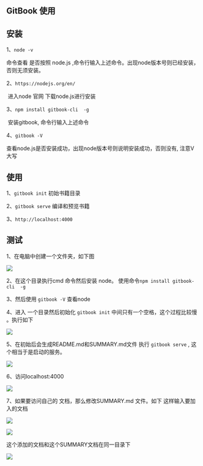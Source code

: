 ## GitBook 使用

## 安装

 1、``node -v  ``

   命令查看 是否按照 node.js ,命令行输入上述命令。出现node版本号则已经安装，否则无须安装。

 2、``https://nodejs.org/en/ ``

​      进入node 官网 下载node.js进行安装

 3、``npm install gitbook-cli  -g``

​     安装gitbook, 命令行输入上述命令

 4、``gitbook -V``

  查看node.js是否安装成功，出现node版本号则说明安装成功，否则没有, 注意V大写

## 使用

1、``gitbook init`` 初始书籍目录

2、``gitbook serve`` 编译和预览书籍

3、``http://localhost:4000``



## 测试

1、在电脑中创建一个文件夹，如下图

![](G:\Github\mybooks\frist_book\image\image-20200309214611394.png)

2、在这个目录执行cmd 命令然后安装 node。 使用命令``npm install gitbook-cli  -g``

3、然后使用  ``gitbook -V``  查看node

4、进入 一个目录然后初始化  ``gitbook init``  中间只有一个空格，这个过程比较慢 。执行如下

![](G:\Github\mybooks\frist_book\image\image-20200309221407226.png)

5、在初始后会生成README.md和SUMMARY.md文件 执行 ``gitbook serve`` , 这个相当于是启动的服务。

![](G:\Github\mybooks\frist_book\image\image-20200309221631621.png)



6、访问localhost:4000

![](G:\Github\mybooks\frist_book\image\image-20200309221731365.png)

7、如果要访问自己的 文档，那么修改SUMMARY.md 文件。如下[]() 这样输入要加入的文档

![](G:\Github\mybooks\frist_book\image\image-20200309222105883.png)

![](G:\Github\mybooks\frist_book\image\image-20200309222316053.png)

这个添加的文档和这个SUMMARY文档在同一目录下

![](G:\Github\mybooks\frist_book\image\image-20200309222347645.png)